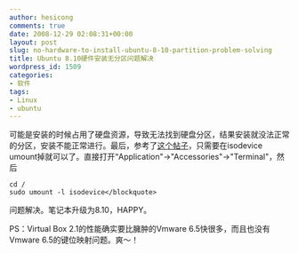 ```yaml
---
author: hesicong
comments: true
date: 2008-12-29 02:08:31+00:00
layout: post
slug: no-hardware-to-install-ubuntu-8-10-partition-problem-solving
title: Ubuntu 8.10硬件安装无分区问题解决
wordpress_id: 1509
categories:
- 软件
tags:
- Linux
- ubuntu
---
```


可能是安装的时候占用了硬盘资源，导致无法找到硬盘分区，结果安装就没法正常的分区，安装不能正常进行。最后，参考了[这个帖子](http://www.javaeye.com/topic/293639)，只需要在isodevice umount掉就可以了。直接打开“Application"->"Accessories"->"Terminal"，然后

```
cd /
sudo umount -l isodevice</blockquote>
```

问题解决。笔记本升级为8.10，HAPPY。

PS：Virtual Box 2.1的性能确实要比臃肿的Vmware 6.5快很多，而且也没有Vmware 6.5的键位映射问题。爽～！
